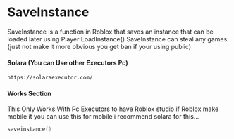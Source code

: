 # SaveInstance
SaveInstance is a function in Roblox that saves an instance that can be loaded later using Player:LoadInstance()
SaveInstance can steal any games (just not make it more obvious you get ban if your using public)

#### Solara (You can Use other Executors Pc)

```HTML
https://solaraexecutor.com/
```

#### Works Section
This Only Works With Pc Executors to have Roblox studio if Roblox make mobile it you can use this for mobile
i recommend solara for this...
```lua
saveinstance()
```
